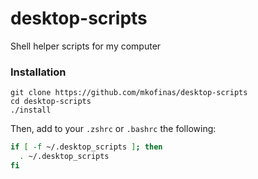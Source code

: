 # desktop-scripts
Shell helper scripts for my computer

### Installation

```
git clone https://github.com/mkofinas/desktop-scripts
cd desktop-scripts
./install
```

Then, add to your `.zshrc` or `.bashrc` the following:

```sh
if [ -f ~/.desktop_scripts ]; then
  . ~/.desktop_scripts
fi
```
